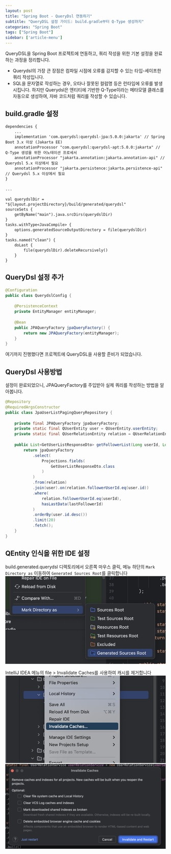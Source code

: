 ```yaml
---
layout: post
title: "Spring Boot - QueryDsl 연동하기"
subtitle: "QueryDSL 설정 가이드: build.gradle부터 Q-Type 생성까지"
categories: "Spring Boot"
tags: ["Spring Boot"]
sidebar: ['article-menu']
---
```

QueryDSL을 Spring Boot 프로젝트에 연동하고, 쿼리 작성을 위한 기본 설정을 완료하는 과정을 정리합니다.

- Querydsl의 가장 큰 장점은 컴파일 시점에 오류를 감지할 수 있는 타입-세이프한 쿼리 작성입니다.
- SQL을 문자열로 작성하는 경우, 오타나 잘못된 컬럼명 등은 런타임에 오류를 발생시킵니다. 하지만 Querydsl은 엔티티에 기반한 Q-Type이라는 메타모델 클래스를 자동으로 생성하여, 자바 코드처럼 쿼리를 작성할 수 있습니다.


## build.gradle 설정
```
dependencies {
    ...
    implementation 'com.querydsl:querydsl-jpa:5.0.0:jakarta' // Spring Boot 3.x 이상 (Jakarta EE)
    annotationProcessor "com.querydsl:querydsl-apt:5.0.0:jakarta" // Q-Type 생성을 위한 어노테이션 프로세서
    annotationProcessor "jakarta.annotation:jakarta.annotation-api" // Querydsl 5.x 이상에서 필요
    annotationProcessor "jakarta.persistence:jakarta.persistence-api" // Querydsl 5.x 이상에서 필요
}

...

val querydslDir = "${layout.projectDirectory}/build/generated/querydsl"
sourceSets {
    getByName("main").java.srcDirs(querydslDir)
}
tasks.withType<JavaCompile> {
    options.generatedSourceOutputDirectory = file(querydslDir)
}
tasks.named("clean") {
    doLast {
        file(querydslDir).deleteRecursively()
    }
}
```

## QueryDsl 설정 추가
```java
@Configuration
public class QuerydslConfig {

    @PersistenceContext
    private EntityManager entityManager;

    @Bean
    public JPAQueryFactory jpaQueryFactory() {
        return new JPAQueryFactory(entityManager);
    }
}
```
여기까지 진행했다면 프로젝트에 QueryDSL을 사용할 준비가 되었습니다.


## QueryDsl 사용방법
설정이 완료되었으니, JPAQueryFactory를 주입받아 실제 쿼리를 작성하는 방법을 알아봅니다.
```java
@Repository
@RequiredArgsConstructor
public class JpaUserListPagingQueryRepository {

    private final JPAQueryFactory jpaQueryFactory;
    private static final QUserEntity user = QUserEntity.userEntity;
    private static final QUserRelationEntity relation = QUserRelationEntity.userRelationEntity;

    public List<GetUserListResponseDto> getFollowerList(Long userId, Long lastFollowerId){
        return jpaQueryFactory
            .select(
                Projections.fields(
                    GetUserListResponseDto.class
                )
            )
            .from(relation)
            .join(user).on(relation.followerUserId.eq(user.id))
            .where(
                relation.followerUserId.eq(userId),
                hasLastData(lastFollowerId)
            )
            .orderBy(user.id.desc())
            .limit(20)
            .fetch();
    }
}
```

## QEntity 인식을 위한 IDE 설정
build.generated.querydsl 디렉토리에서 오른쪽 마우스 클릭, 메뉴 하단의 `Mark Directory as` 이동하여 `Generated Sources Root`를 클릭합니다
<img class="post_img" src="/assets/images/posts/query_dsl1.png">

IntelliJ IDEA 메뉴의 file > Invalidate Caches를 사용하여 캐시를 제거합니다
<img class="post_img" src="/assets/images/posts/query_dsl2.png">
<img class="post_img" src="/assets/images/posts/query_dsl3.png">

